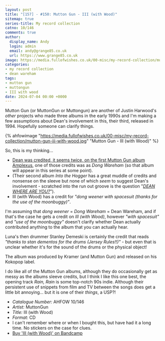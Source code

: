 ```yaml
---
layout: post
title: "[157] - #150: Mutton Gun - III (with Wood)"
sitemap: true
series-title: My record collection
catno: 10/146
comments: true
author:
  display_name: Andy
  login: admin
  email: andy@grange85.co.uk
  url: https://www.grange85.co.uk
image: https://media.fullofwishes.co.uk/00-misc/my-record-collection/mutton-gun-iii-with-wood.jpg
categories:
- my record collection
- dean wareham
tags:
- mutton gun
- muttongun
- III with wood
date: 2024-07-04 00:00 +0000
---
```

Mutton Gun (or MuttonGun or Muttongun) are another of Justin Harwood's _other_ projects who made three albums in the early 1990s and I'm making a few assumptions about Dean's involvement in this, their third, released in 1994. Hopefully someone can clarify things. 

{% ahfowimage "https://media.fullofwishes.co.uk/00-misc/my-record-collection/mutton-gun-iii-with-wood.jpg" "Mutton Gun - III (with Wood)" %}

So, this is my thinking...
 - [Dean was credited, it seems twice, on the first Mutton Gun album Amplexus](https://media.fullofwishes.co.uk/00-misc/my-record-collection/mutton-gun-amplexus-credits.jpg), one of those credits was as _Dong Wareham_ (so that album will appear in this series at some point).
 - (Their second album _Into the Hogger_ has a great muddle of credits and nonsense on the sleeve but none of which _seem_ to suggest Dean's involvement - scratched into the run out groove is the question "[_DEAN WHERE ARE YOU?_](https://media.fullofwishes.co.uk/00-misc/my-record-collection/mutton-gun-into-the-hogger-runout-groove.jpg)").
 - III (with Wood) has a credit for _"dong weener with spacesuit (thanks for the use of the moonbuggy)"_.

I'm assuming that _dong weener_ = _Dong Wareham_ = Dean Wareham, and if that's the case he gets a credit on _III (with Wood)_, however _"with spacesuit"_ and _"use of the moonbuggy"_ doesn't clarify whether Dean actually contributed anything to the album that you can actually hear.

Luna's then drummer Stanley Demeski is certainly the credit that reads _"thanks to stan dementos for the drums (Jersey Rules!!)"_ - but even that is unclear whether it's for the sound of the drums or the physical object!

The album was produced by Kramer (and Mutton Gun) and released on his Kokopop label.

I do like all of the Mutton Gun albums, although they do occasionally get as messy as the albums sleeve credits, but I think I like this one best, the opening track _Rain, Rain_ is some top-notch 90s indie. Although their persistent use of snippets from film and TV between the songs does get a little bit annoying... but it is one of their _things_, a USP?!

 - *Catalogue Number:* AHFOW 10/146
 - *Artist:* MuttonGun
 - *Title:* III (with Wood)
 - *Format:* CD
 - I can't remember where or when I bought this, but have had it a long time. No stickers on the case for clues.
 - [Buy 'III (with Wood)' on Bandcamp](https://muttongun.bandcamp.com/album/with-wood)
